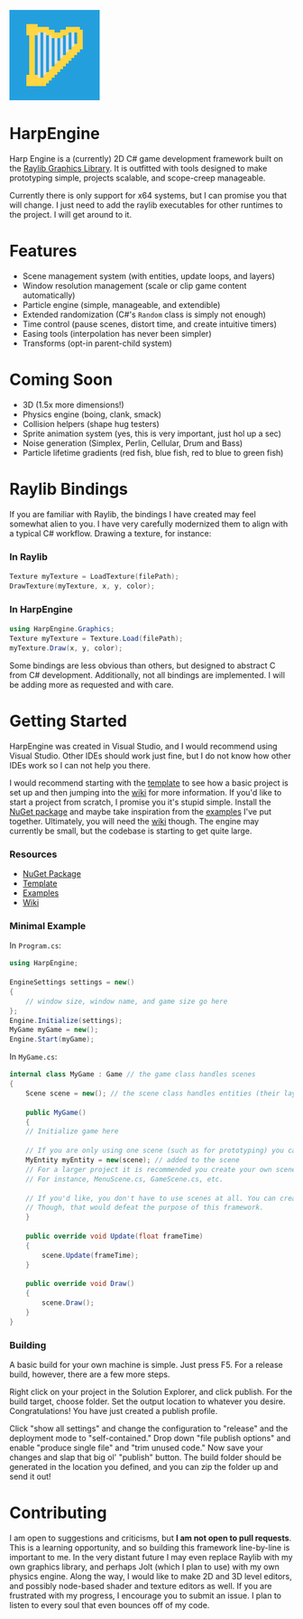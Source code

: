 ![Logo](logo.png)
# HarpEngine
Harp Engine is a (currently) 2D C# game development framework built on the [Raylib Graphics Library](https://www.raylib.com/). It is outfitted with tools designed to make prototyping simple, projects scalable, and scope-creep manageable.

Currently there is only support for x64 systems, but I can promise you that will change. I just need to add the raylib executables for other runtimes to the project. I will get around to it.

# Features
- Scene management system (with entities, update loops, and layers)
- Window resolution management (scale or clip game content automatically)
- Particle engine (simple, manageable, and extendible)
- Extended randomization (C#'s `Random` class is simply not enough)
- Time control (pause scenes, distort time, and create intuitive timers)
- Easing tools (interpolation has never been simpler)
- Transforms (opt-in parent-child system)

# Coming Soon
- 3D (1.5x more dimensions!)
- Physics engine (boing, clank, smack)
- Collision helpers (shape hug testers)
- Sprite animation system (yes, this is very important, just hol up a sec)
- Noise generation (Simplex, Perlin, Cellular, Drum and Bass)
- Particle lifetime gradients (red fish, blue fish, red to blue to green fish)

# Raylib Bindings
If you are familiar with Raylib, the bindings I have created may feel somewhat alien to you. I have very carefully modernized them to align with a typical C# workflow. Drawing a texture, for instance:
### In Raylib
```c
Texture myTexture = LoadTexture(filePath);
DrawTexture(myTexture, x, y, color);
```
### In HarpEngine
```csharp
using HarpEngine.Graphics;
Texture myTexture = Texture.Load(filePath);
myTexture.Draw(x, y, color);
```

Some bindings are less obvious than others, but designed to abstract C from C# development. Additionally, not all bindings are implemented. I will be adding more as requested and with care.

# Getting Started
HarpEngine was created in Visual Studio, and I would recommend using Visual Studio. Other IDEs should work just fine, but I do not know how other IDEs work so I can not help you there.

I would recommend starting with the [template](https://github.com/harper-rhett/harp-engine-template) to see how a basic project is set up and then jumping into the [wiki](https://github.com/harper-rhett/harp-engine/wiki) for more information. If you'd like to start a project from scratch, I promise you it's stupid simple. Install the [NuGet package](https://www.nuget.org/packages/HarpEngine) and maybe take inspiration from the [examples](https://github.com/harper-rhett/harp-engine-examples) I've put together. Ultimately, you will need the [wiki](https://github.com/harper-rhett/harp-engine/wiki) though. The engine may currently be small, but the codebase is starting to get quite large.

### Resources
- [NuGet Package](https://www.nuget.org/packages/HarpEngine)
- [Template](https://github.com/harper-rhett/harp-engine-template)
- [Examples](https://github.com/harper-rhett/harp-engine-examples)
- [Wiki](https://github.com/harper-rhett/harp-engine/wiki)

### Minimal Example
In `Program.cs`:
```csharp
using HarpEngine;

EngineSettings settings = new()
{
	// window size, window name, and game size go here
};
Engine.Initialize(settings);
MyGame myGame = new();
Engine.Start(myGame);
```

In `MyGame.cs`:
```csharp
internal class MyGame : Game // the game class handles scenes
{
	Scene scene = new(); // the scene class handles entities (their layers, update loops, and registry)

	public MyGame()
	{
    // Initialize game here

    // If you are only using one scene (such as for prototyping) you can add your entities to the scene in your game class.
    MyEntity myEntity = new(scene); // added to the scene
    // For a larger project it is recommended you create your own scene classes (inheriting from Scene).
    // For instance, MenuScene.cs, GameScene.cs, etc.

    // If you'd like, you don't have to use scenes at all. You can create your own entity management logic.
    // Though, that would defeat the purpose of this framework.
	}

	public override void Update(float frameTime)
	{
		scene.Update(frameTime);
	}

	public override void Draw()
	{
		scene.Draw();
	}
}
```

### Building
A basic build for your own machine is simple. Just press F5. For a release build, however, there are a few more steps.

Right click on your project in the Solution Explorer, and click publish. For the build target, choose folder. Set the output location to whatever you desire. Congratulations! You have just created a publish profile.

Click "show all settings" and change the configuration to "release" and the deployment mode to "self-contained." Drop down "file publish options" and enable "produce single file" and "trim unused code." Now save your changes and slap that big ol' "publish" button. The build folder should be generated in the location you defined, and you can zip the folder up and send it out!

# Contributing
I am open to suggestions and criticisms, but __I am not open to pull requests__. This is a learning opportunity, and so building this framework line-by-line is important to me. In the very distant future I may even replace Raylib with my own graphics library, and perhaps Jolt (which I plan to use) with my own physics engine. Along the way, I would like to make 2D and 3D level editors, and possibly node-based shader and texture editors as well. If you are frustrated with my progress, I encourage you to submit an issue. I plan to listen to every soul that even bounces off of my code.
